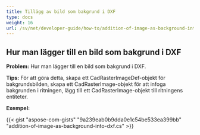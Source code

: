 ```yaml
---
title: Tillägg av bild som bakgrund i DXF
type: docs
weight: 16
url: /sv/net/developer-guide/how-to/addition-of-image-as-background-into-dxf/
---
```


## **Hur man lägger till en bild som bakgrund i DXF**

**Problem:** Hur man lägger till en bild som bakgrund i DXF.

**Tips:** För att göra detta, skapa ett CadRasterImageDef-objekt för bakgrundsbilden, skapa ett CadRasterImage-objekt för att infoga bakgrunden i ritningen, lägg till ett CadRasterImage-objekt till ritningens entiteter.

**Exempel:**

{{< gist "aspose-com-gists" "9a239eab0b9dda0e1c54be533ea399bb" "addition-of-image-as-background-into-dxf.cs" >}}
